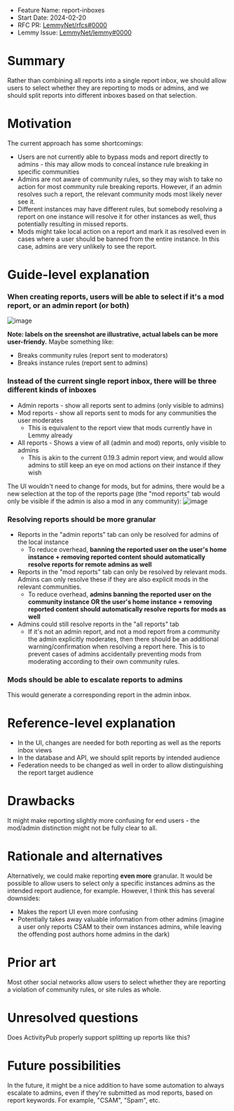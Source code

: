 - Feature Name: report-inboxes
- Start Date: 2024-02-20
- RFC PR: [LemmyNet/rfcs#0000](https://github.com/LemmyNet/rfcs/pull/0000)
- Lemmy Issue: [LemmyNet/lemmy#0000](https://github.com/LemmyNet/lemmy/issues/0000)

# Summary

Rather than combining all reports into a single report inbox, we should allow users to select whether they are reporting to mods or admins, and we should split reports into different inboxes based on that selection.

# Motivation

The current approach has some shortcomings:

* Users are not currently able to bypass mods and report directly to admins - this may allow mods to conceal instance rule breaking in specific communities
* Admins are not aware of community rules, so they may wish to take no action for most community rule breaking reports. However, if an admin resolves such a report, the relevant community mods most likely never see it.
* Different instances may have different rules, but somebody resolving a report on one instance will resolve it for other instances as well, thus potentially resulting in missed reports.
* Mods might take local action on a report and mark it as resolved even in cases where a user should be banned from the entire instance. In this case, admins are very unlikely to see the report.

# Guide-level explanation

### When creating reports, users will be able to select if it's a mod report, or an admin report (or both)

![image](https://github.com/sunaurus/lemmy-rfcs/assets/5356547/9a21b527-6c88-4024-b287-3371d77688f4)

**Note: labels on the sreenshot are illustrative, actual labels can be more user-friendy.** Maybe something like:
* Breaks community rules (report sent to moderators)
* Breaks instance rules (report sent to admins)

### Instead of the current single report inbox, there will be three different kinds of inboxes

* Admin reports - show all reports sent to admins (only visible to admins) 
* Mod reports - show all reports sent to mods for any communities the user moderates
   * This is equivalent to the report view that mods currently have in Lemmy already
* All reports - Shows a view of all (admin and mod) reports, only visible to admins
   * This is akin to the current 0.19.3 admin report view, and would allow admins to still keep an eye on mod actions on their instance if they wish
    
The UI wouldn't need to change for mods, but for admins, there would be a new selection at the top of the reports page (the "mod reports" tab would only be visible if the admin is also a mod in any community):
![image](https://github.com/sunaurus/lemmy-rfcs/assets/5356547/cc4ad68c-6e85-4cd9-b324-131c06951cb3)

### Resolving reports should be more granular

* Reports in the "admin reports" tab can only be resolved for admins of the local instance
   * To reduce overhead, **banning the reported user on the user's home instance + removing reported content should automatically resolve reports for remote admins as well**
* Reports in the "mod reports" tab can only be resolved by relevant mods. Admins can only resolve these if they are also explicit mods in the relevant communities.
   * To reduce overhead, **admins banning the reported user on the community instance OR the user's home instance + removing reported content should automatically resolve reports for mods as well**
* Admins could still resolve reports in the "all reports" tab
   * If it's not an admin report, and not a mod report from a community the admin explicitly moderates, then there should be an additional warning/confirmation when resolving a report here. This is to prevent cases of admins accidentally preventing mods from moderating according to their own community rules.
  
### Mods should be able to escalate reports to admins

This would generate a corresponding report in the admin inbox.

# Reference-level explanation

* In the UI, changes are needed for both reporting as well as the reports inbox views
* In the database and API, we should split reports by intended audience
* Federation needs to be changed as well in order to allow distinguishing the report target audience

# Drawbacks

It might make reporting slightly more confusing for end users - the mod/admin distinction might not be fully clear to all.

# Rationale and alternatives

Alternatively, we could make reporting **even more** granular. It would be possible to allow users to select only a specific instances admins as the intended report audience, for example.
However, I think this has several downsides:
* Makes the report UI even more confusing
* Potentially takes away valuable information from other admins (imagine a user only reports CSAM to their own instances admins, while leaving the offending post authors home admins in the dark)

# Prior art

Most other social networks allow users to select whether they are reporting a violation of community rules, or site rules as whole.

# Unresolved questions

Does ActivityPub properly support splitting up reports like this?

# Future possibilities

In the future, it might be a nice addition to have some automation to always escalate to admins, even if they're submitted as mod reports, based on report keywords. For example, "CSAM", "Spam", etc.
